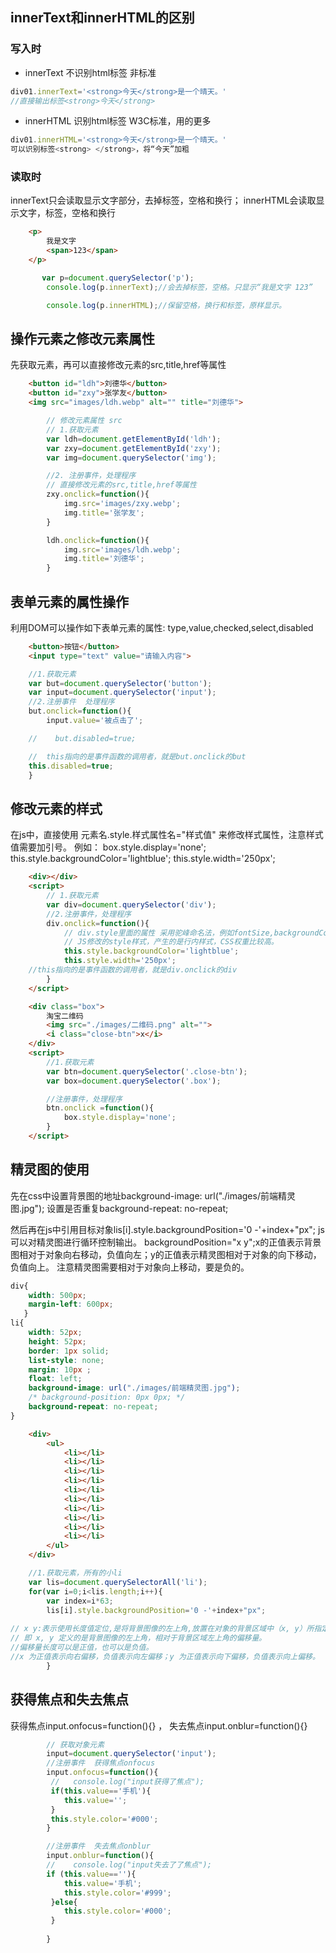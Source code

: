 ## innerText和innerHTML的区别
### 写入时
- innerText 不识别html标签  非标准
```js
div01.innerText='<strong>今天</strong>是一个晴天。'
//直接输出标签<strong>今天</strong>
```
 
- innerHTML 识别html标签 W3C标准，用的更多
```js
div01.innerHTML='<strong>今天</strong>是一个晴天。'
可以识别标签<strong> </strong>，将“今天”加粗
```
### 读取时
innerText只会读取显示文字部分，去掉标签，空格和换行；
innerHTML会读取显示文字，标签，空格和换行
```html
    <p>
        我是文字
        <span>123</span>
    </p>
```

```js
       var p=document.querySelector('p');
        console.log(p.innerText);//会去掉标签，空格。只显示“我是文字 123”

        console.log(p.innerHTML);//保留空格，换行和标签，原样显示。
```


## 操作元素之修改元素属性
先获取元素，再可以直接修改元素的src,title,href等属性
```html
    <button id="ldh">刘德华</button>
    <button id="zxy">张学友</button>
    <img src="images/ldh.webp" alt="" title="刘德华">
```

```js
        // 修改元素属性 src
        // 1.获取元素
        var ldh=document.getElementById('ldh');
        var zxy=document.getElementById('zxy');
        var img=document.querySelector('img');

        //2. 注册事件，处理程序
        // 直接修改元素的src,title,href等属性
        zxy.onclick=function(){
            img.src='images/zxy.webp';
            img.title='张学友';
        }

        ldh.onclick=function(){
            img.src='images/ldh.webp';
            img.title='刘德华';
        }

```

## 表单元素的属性操作
利用DOM可以操作如下表单元素的属性:
type,value,checked,select,disabled
```html
    <button>按钮</button>
    <input type="text" value="请输入内容">
```

```js
    //1.获取元素
    var but=document.querySelector('button');
    var input=document.querySelector('input');
    //2.注册事件  处理程序
    but.onclick=function(){
        input.value='被点击了';

    //    but.disabled=true;

    //  this指向的是事件函数的调用者，就是but.onclick的but
    this.disabled=true;
    }
```

## 修改元素的样式
在js中，直接使用 元素名.style.样式属性名="样式值" 来修改样式属性，注意样式值需要加引号。
例如：
    box.style.display='none';
    this.style.backgroundColor='lightblue';
    this.style.width='250px';

```html
    <div></div>
    <script>
        // 1.获取元素
        var div=document.querySelector('div');
        //2.注册事件，处理程序
        div.onclick=function(){
            // div.style里面的属性 采用驼峰命名法，例如fontSize,backgroundColor
            // JS修改的style样式，产生的是行内样式，CSS权重比较高。
            this.style.backgroundColor='lightblue';
            this.style.width='250px';
    //this指向的是事件函数的调用者，就是div.onclick的div
        }
    </script>
```

```html
    <div class="box">
        淘宝二维码
        <img src="./images/二维码.png" alt="">
        <i class="close-btn">x</i>
    </div>
    <script>
        //1.获取元素
        var btn=document.querySelector('.close-btn');
        var box=document.querySelector('.box');

        //注册事件，处理程序     
        btn.onclick =function(){
            box.style.display='none';
        }
    </script>
```

## 精灵图的使用
先在css中设置背景图的地址background-image: url("./images/前端精灵图.jpg");
设置是否重复background-repeat: no-repeat;

然后再在js中引用目标对象lis[i].style.backgroundPosition='0 -'+index+"px";
js可以对精灵图进行循环控制输出。
backgroundPosition="x y";x的正值表示背景图相对于对象向右移动，负值向左；y的正值表示精灵图相对于对象的向下移动，负值向上。
注意精灵图需要相对于对象向上移动，要是负的。
```css
div{
    width: 500px;
    margin-left: 600px;
   }
li{
    width: 52px;
    height: 52px;
    border: 1px solid;
    list-style: none;
    margin: 10px ;
    float: left;
    background-image: url("./images/前端精灵图.jpg");
    /* background-position: 0px 0px; */
    background-repeat: no-repeat;
}
```
```html
    <div>
        <ul>
            <li></li>
            <li></li>
            <li></li>
            <li></li>
            <li></li>
            <li></li>
            <li></li>
            <li></li>
            <li></li>
            <li></li>
        </ul>
    </div>

```

```js
    //1.获取元素，所有的小li
    var lis=document.querySelectorAll('li');
    for(var i=0;i<lis.length;i++){
        var index=i*63;
        lis[i].style.backgroundPosition='0 -'+index+"px";
       
// x y:表示使用长度值定位,是将背景图像的左上角,放置在对象的背景区域中（x, y）所指定的位置，
// 即 x, y 定义的是背景图像的左上角，相对于背景区域左上角的偏移量。
//偏移量长度可以是正值，也可以是负值。
//x 为正值表示向右偏移，负值表示向左偏移；y 为正值表示向下偏移，负值表示向上偏移。
        }
```

## 获得焦点和失去焦点
获得焦点input.onfocus=function(){} ， 失去焦点input.onblur=function(){}
```js
        // 获取对象元素
        input=document.querySelector('input');
        //注册事件  获得焦点onfocus
        input.onfocus=function(){
         //   console.log("input获得了焦点");
         if(this.value=='手机'){
            this.value='';
         }
         this.style.color='#000';
        }

        //注册事件  失去焦点onblur
        input.onblur=function(){
        //    console.log("input失去了了焦点");
        if (this.value==''){
            this.value='手机';
            this.style.color='#999';
         }else{
            this.style.color='#000';
         }
         
        }

```